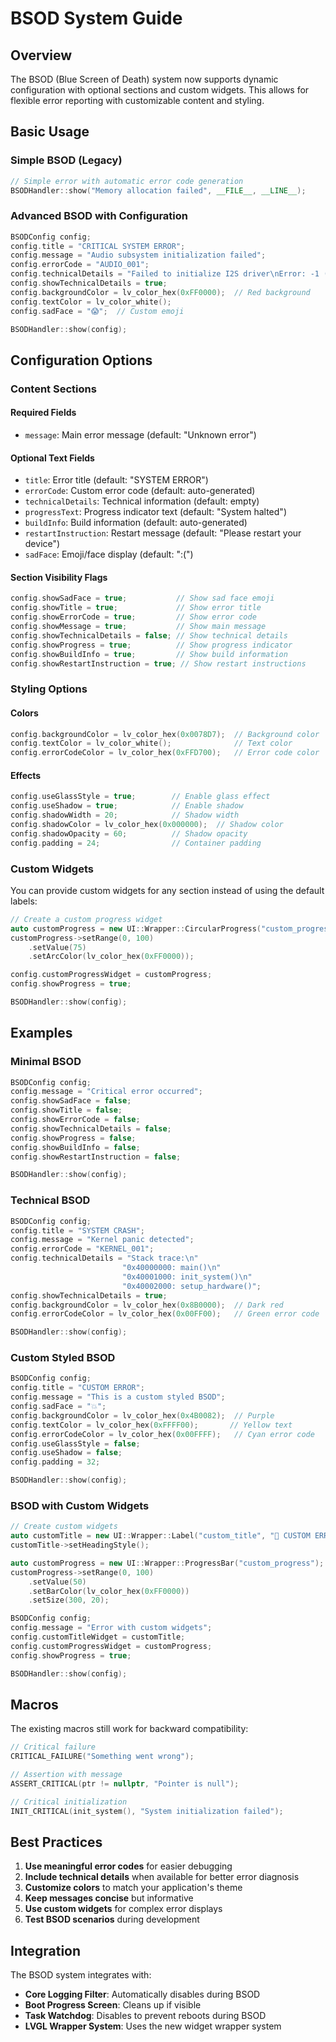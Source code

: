 # BSOD System Guide

## Overview

The BSOD (Blue Screen of Death) system now supports dynamic configuration with optional sections and custom widgets. This allows for flexible error reporting with customizable content and styling.

## Basic Usage

### Simple BSOD (Legacy)
```cpp
// Simple error with automatic error code generation
BSODHandler::show("Memory allocation failed", __FILE__, __LINE__);
```

### Advanced BSOD with Configuration
```cpp
BSODConfig config;
config.title = "CRITICAL SYSTEM ERROR";
config.message = "Audio subsystem initialization failed";
config.errorCode = "AUDIO_001";
config.technicalDetails = "Failed to initialize I2S driver\nError: -1 (ENOMEM)";
config.showTechnicalDetails = true;
config.backgroundColor = lv_color_hex(0xFF0000);  // Red background
config.textColor = lv_color_white();
config.sadFace = "😱";  // Custom emoji

BSODHandler::show(config);
```

## Configuration Options

### Content Sections

#### Required Fields
- `message`: Main error message (default: "Unknown error")

#### Optional Text Fields
- `title`: Error title (default: "SYSTEM ERROR")
- `errorCode`: Custom error code (default: auto-generated)
- `technicalDetails`: Technical information (default: empty)
- `progressText`: Progress indicator text (default: "System halted")
- `buildInfo`: Build information (default: auto-generated)
- `restartInstruction`: Restart message (default: "Please restart your device")
- `sadFace`: Emoji/face display (default: ":(")

#### Section Visibility Flags
```cpp
config.showSadFace = true;           // Show sad face emoji
config.showTitle = true;             // Show error title
config.showErrorCode = true;         // Show error code
config.showMessage = true;           // Show main message
config.showTechnicalDetails = false; // Show technical details
config.showProgress = true;          // Show progress indicator
config.showBuildInfo = true;         // Show build information
config.showRestartInstruction = true; // Show restart instructions
```

### Styling Options

#### Colors
```cpp
config.backgroundColor = lv_color_hex(0x0078D7);  // Background color
config.textColor = lv_color_white();              // Text color
config.errorCodeColor = lv_color_hex(0xFFD700);   // Error code color
```

#### Effects
```cpp
config.useGlassStyle = true;        // Enable glass effect
config.useShadow = true;            // Enable shadow
config.shadowWidth = 20;            // Shadow width
config.shadowColor = lv_color_hex(0x000000);  // Shadow color
config.shadowOpacity = 60;          // Shadow opacity
config.padding = 24;                // Container padding
```

### Custom Widgets

You can provide custom widgets for any section instead of using the default labels:

```cpp
// Create a custom progress widget
auto customProgress = new UI::Wrapper::CircularProgress("custom_progress");
customProgress->setRange(0, 100)
    .setValue(75)
    .setArcColor(lv_color_hex(0xFF0000));

config.customProgressWidget = customProgress;
config.showProgress = true;

BSODHandler::show(config);
```

## Examples

### Minimal BSOD
```cpp
BSODConfig config;
config.message = "Critical error occurred";
config.showSadFace = false;
config.showTitle = false;
config.showErrorCode = false;
config.showTechnicalDetails = false;
config.showProgress = false;
config.showBuildInfo = false;
config.showRestartInstruction = false;

BSODHandler::show(config);
```

### Technical BSOD
```cpp
BSODConfig config;
config.title = "SYSTEM CRASH";
config.message = "Kernel panic detected";
config.errorCode = "KERNEL_001";
config.technicalDetails = "Stack trace:\n"
                         "0x40000000: main()\n"
                         "0x40001000: init_system()\n"
                         "0x40002000: setup_hardware()";
config.showTechnicalDetails = true;
config.backgroundColor = lv_color_hex(0x8B0000);  // Dark red
config.errorCodeColor = lv_color_hex(0x00FF00);   // Green error code

BSODHandler::show(config);
```

### Custom Styled BSOD
```cpp
BSODConfig config;
config.title = "CUSTOM ERROR";
config.message = "This is a custom styled BSOD";
config.sadFace = "💥";
config.backgroundColor = lv_color_hex(0x4B0082);  // Purple
config.textColor = lv_color_hex(0xFFFF00);       // Yellow text
config.errorCodeColor = lv_color_hex(0x00FFFF);   // Cyan error code
config.useGlassStyle = false;
config.useShadow = false;
config.padding = 32;

BSODHandler::show(config);
```

### BSOD with Custom Widgets
```cpp
// Create custom widgets
auto customTitle = new UI::Wrapper::Label("custom_title", "🚨 CUSTOM ERROR 🚨");
customTitle->setHeadingStyle();

auto customProgress = new UI::Wrapper::ProgressBar("custom_progress");
customProgress->setRange(0, 100)
    .setValue(50)
    .setBarColor(lv_color_hex(0xFF0000))
    .setSize(300, 20);

BSODConfig config;
config.message = "Error with custom widgets";
config.customTitleWidget = customTitle;
config.customProgressWidget = customProgress;
config.showProgress = true;

BSODHandler::show(config);
```

## Macros

The existing macros still work for backward compatibility:

```cpp
// Critical failure
CRITICAL_FAILURE("Something went wrong");

// Assertion with message
ASSERT_CRITICAL(ptr != nullptr, "Pointer is null");

// Critical initialization
INIT_CRITICAL(init_system(), "System initialization failed");
```

## Best Practices

1. **Use meaningful error codes** for easier debugging
2. **Include technical details** when available for better error diagnosis
3. **Customize colors** to match your application's theme
4. **Keep messages concise** but informative
5. **Use custom widgets** for complex error displays
6. **Test BSOD scenarios** during development

## Integration

The BSOD system integrates with:
- **Core Logging Filter**: Automatically disables during BSOD
- **Boot Progress Screen**: Cleans up if visible
- **Task Watchdog**: Disables to prevent reboots during BSOD
- **LVGL Wrapper System**: Uses the new widget wrapper system
